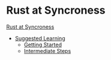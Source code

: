 # Rust at Syncroness

[Rust at Syncroness](./ch01_00_rust_at_syncroness.md)
- [Suggested Learning](./ch02_00_suggested_learning.md)
  - [Getting Started](./ch02_01_getting_started.md)
  - [Intermediate Steps](./ch02_02_intermediate_steps.md)
